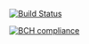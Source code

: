 [![Build Status](https://travis-ci.org/HiMiC/cicd-buzz.svg?branch=master)](https://travis-ci.org/HiMiC/cicd-buzz)

[![BCH compliance](https://bettercodehub.com/edge/badge/HiMiC/cicd-buzz?branch=master)](https://bettercodehub.com/)
